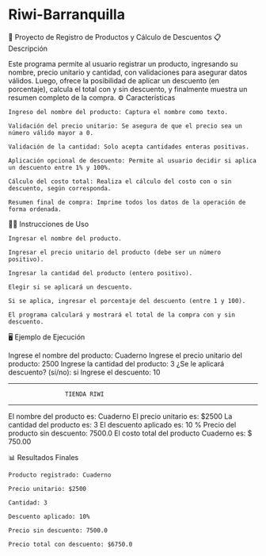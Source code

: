 # Riwi-Barranquilla

🧾 Proyecto de Registro de Productos y Cálculo de Descuentos
📋 Descripción

Este programa permite al usuario registrar un producto, ingresando su nombre, precio unitario y cantidad, con validaciones para asegurar datos válidos. Luego, ofrece la posibilidad de aplicar un descuento (en porcentaje), calcula el total con y sin descuento, y finalmente muestra un resumen completo de la compra.
⚙️ Características

    Ingreso del nombre del producto: Captura el nombre como texto.

    Validación del precio unitario: Se asegura de que el precio sea un número válido mayor a 0.

    Validación de la cantidad: Solo acepta cantidades enteras positivas.

    Aplicación opcional de descuento: Permite al usuario decidir si aplica un descuento entre 1% y 100%.

    Cálculo del costo total: Realiza el cálculo del costo con o sin descuento, según corresponda.

    Resumen final de compra: Imprime todos los datos de la operación de forma ordenada.

🧑‍💻 Instrucciones de Uso

    Ingresar el nombre del producto.

    Ingresar el precio unitario del producto (debe ser un número positivo).

    Ingresar la cantidad del producto (entero positivo).

    Elegir si se aplicará un descuento.

    Si se aplica, ingresar el porcentaje del descuento (entre 1 y 100).

    El programa calculará y mostrará el total de la compra con y sin descuento.

🖥️ Ejemplo de Ejecución

Ingrese el nombre del producto: Cuaderno
Ingrese el precio unitario del producto: 2500
Ingrese la cantidad del producto: 3
¿Se le aplicará descuento? (si/no): si
Ingrese el descuento: 10

--------------------------------------------------------
                    TIENDA RIWI                   
--------------------------------------------------------
El nombre del producto es: Cuaderno
El precio unitario es: $2500
La cantidad del producto es: 3
El descuento aplicado es: 10 %
Precio del producto sin descuento: 7500.0
El costo total del producto Cuaderno es: $ 750.00

📊 Resultados Finales

    Producto registrado: Cuaderno

    Precio unitario: $2500

    Cantidad: 3

    Descuento aplicado: 10%

    Precio sin descuento: 7500.0

    Precio total con descuento: $6750.0

